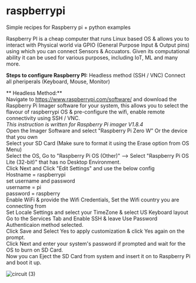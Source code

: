 # raspberrypi

Simple recipes for Raspberry pi + python examples

Raspberry PI is a cheap computer that runs Linux based OS & allows you to interact with Physical world via GPIO (General Purpose Input & Output pins) using which you can connect Sensors & Accuators. Given its computational ability it can be used for various purposes, including IoT, ML and many more.

**Steps to configure Raspberry PI:**
  Headless method (SSH / VNC)
  Connect all pheriperals (Keyboard, Mouse, Monitor)

** Headless Method:**
    <br> Navigate to https://www.raspberrypi.com/software/ and download the Raspberry Pi Imager software for your system, this allows you to select the flavour of raspberrypi OS & pre-configure the wifi, enable remote connectivity using SSH / VNC. <br> 
     _This instruction is written for Raspberry Pi imager V1.8.4_ <br> 
     Open the Imager Software and select "Raspberry Pi Zero W" Or the device that you own <br> 
     Select your SD Card (Make sure to format it using the Erase option from OS Menu) <br> 
     Select the OS, Go to "Raspberry Pi OS (Other)" --> Select "Raspberry Pi OS Lite (32-bit)" that has no Desktop Environment. <br> 
     Click Next and Click "Edit Settings" and use the below config <br> 
       Hostname = raspberrypi <br> 
       set username and password <br> 
         username = pi <br> 
         password = raspberry <br> 
       Enable WiFi & provide the Wifi Credentials, Set the Wifi country you are connecting from <br> 
       Set Locale Settings and select your TimeZone & select US Keyboard layout <br> 
     Go to the Services Tab and Enable SSH & leave Use Password Authenticaion method selected. <br> 
     Click Save and Select Yes to apply customization & click Yes again on the prompt. <br> 
     Click Next and enter your system's password if prompted and wait for the OS to burn on SD Card. <br> 
     Now you can Eject the SD Card from system and insert it on to Raspberry Pi and boot it up. <br> 
     
  

![circuit (3)](https://github.com/sreeramtkd/raspberrypi/assets/25638554/067811ea-2c3a-4706-b35d-34977430606f)
